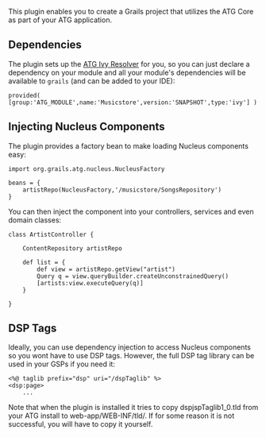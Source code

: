 This plugin enables you to create a Grails project that utilizes the ATG Core 
as part of your ATG application.

## Dependencies

The plugin sets up the [ATG Ivy Resolver][atg-ivy-resolver] for you, so you can
just declare a dependency on your module and all your module's dependencies will 
be available to `grails` (and can be added to your IDE):

	provided( [group:'ATG_MODULE',name:'Musicstore',version:'SNAPSHOT',type:'ivy'] )

## Injecting Nucleus Components

The plugin provides a factory bean to make loading Nucleus components easy:

	import org.grails.atg.nucleus.NucleusFactory

	beans = {
		artistRepo(NucleusFactory,'/musicstore/SongsRepository')
	}

You can then inject the component into your controllers, services and even domain classes:

	class ArtistController {
		
		ContentRepository artistRepo
		
		def list = {
			def view = artistRepo.getView("artist")
			Query q = view.queryBuilder.createUnconstrainedQuery()
			[artists:view.executeQuery(q)]
		}
		
	}

## DSP Tags

Ideally, you can use dependency injection to access Nucleus components so you 
wont have to use DSP tags. However, the full DSP tag library can be used in your GSPs if you need it:

	<%@ taglib prefix="dsp" uri="/dspTaglib" %>
	<dsp:page>
		...

Note that when the plugin is installed it tries to copy dspjspTaglib1_0.tld 
from your ATG install to web-app/WEB-INF/tld/. If for some reason it is not 
successful, you will have to copy it yourself.

[atg-ivy-resolver]: https://github.com/iamnoah/atg-ivy-resolver
